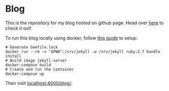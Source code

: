 # Blog

This is the repository for my blog hosted on github page. Head over [here](https://gwfrank.github.io/blog) to check it out!

To run this blog locally using docker, follow [this guide](https://tianqi.name/jekyll-TeXt-theme/docs/en/quick-start) to setup:

```shell
# Generate Gemfile.lock
docker run --rm -v "$PWD":/srv/jekyll -w /srv/jekyll ruby:2.7 bundle install
# Build image jekyll-server
docker-compose build
# Create and run the container
docker-compose up
```

Then visit [localhost:4000/blog/](http://localhost:4000/blog/).
